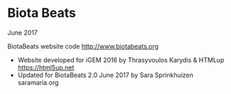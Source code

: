 # Biota Beats

June 2017

BiotaBeats website code
http://www.biotabeats.org

- Website developed for iGEM 2016 by Thrasyvoulos Karydis & HTMLup https://html5up.net
- Updated for BiotaBeats 2.0 June 2017 by Sara Sprinkhuizen saramaria.org
